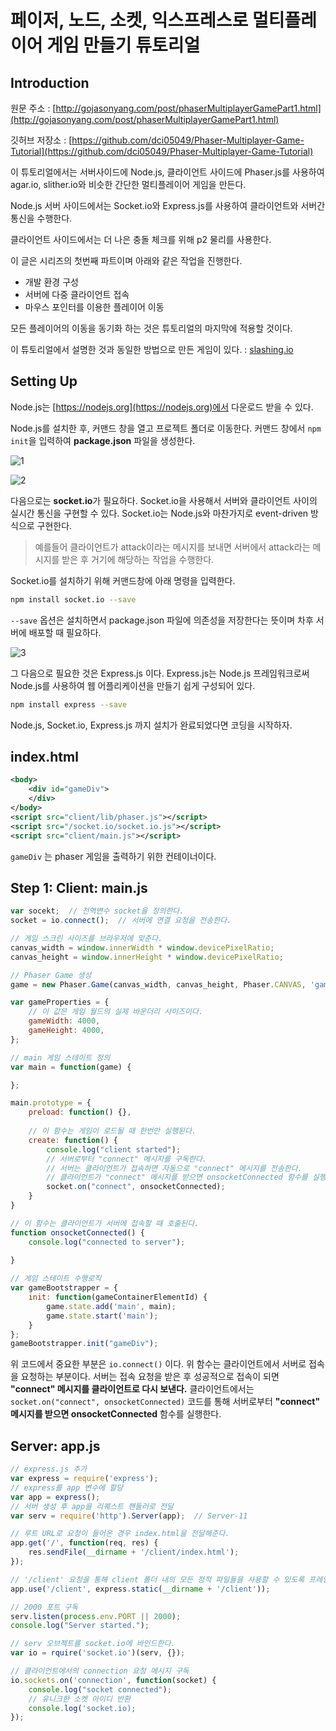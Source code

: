 # 페이저, 노드, 소켓, 익스프레스로 멀티플레이어 게임 만들기 튜토리얼

## Introduction

원문 주소 : [http://gojasonyang.com/post/phaserMultiplayerGamePart1.html](http://gojasonyang.com/post/phaserMultiplayerGamePart1.html)

깃허브 저장소 :  [https://github.com/dci05049/Phaser-Multiplayer-Game-Tutorial](https://github.com/dci05049/Phaser-Multiplayer-Game-Tutorial)

이 튜토리얼에서는 서버사이드에 Node.js, 클라이언트 사이드에 Phaser.js를 사용하여 agar.io, slither.io와 비슷한 간단한 멀티플레이어 게임을 만든다.

Node.js 서버 사이드에서는 Socket.io와 Express.js를 사용하여 클라이언트와 서버간 통신을 수행한다.

클라이언트 사이드에서는 더 나은 충돌 체크를 위해 p2 물리를 사용한다.

이 글은 시리즈의 첫번째 파트이며 아래와 같은 작업을 진행한다.

- 개발 환경 구성
- 서버에 다중 클라이언트 접속
- 마우스 포인터를 이용한 플레이어 이동

모든 플레이어의 이동을 동기화 하는 것은 튜토리얼의 마지막에 적용할 것이다.

이 튜토리얼에서 설명한 것과 동일한 방법으로 만든 게임이 있다. : [slashing.io](slashing.io)


## Setting Up

Node.js는 [https://nodejs.org](https://nodejs.org)에서 다운로드 받을 수 있다.

Node.js를 설치한 후, 커맨드 창을 열고 프로젝트 폴더로 이동한다.
커맨드 창에서 `npm init`을 입력하여 **package.json** 파일을 생성한다.

![1](http://gojasonyang.com/img/setup1.png)

![2](http://gojasonyang.com/img/setup2.png)

다음으로는 **socket.io**가 필요하다.
Socket.io을 사용해서 서버와 클라이언트 사이의 실시간 통신을 구현할 수 있다.
Socket.io는 Node.js와 마찬가지로 event-driven 방식으로 구현한다.

> 예를들어 클라이언트가 attack이라는 메시지를 보내면 서버에서 attack라는 메시지를 받은 후 거기에 해당하는 작업을 수행한다.

Socket.io를 설치하기 위해 커맨드창에 아래 명령을 입력한다.

```bash
npm install socket.io --save
```

`--save` 옵션은 설치하면서 package.json 파일에 의존성을 저장한다는 뜻이며 차후 서버에 배포할 때 필요하다.

![3](http://gojasonyang.com/img/setup3.png)

그 다음으로 필요한 것은 Express.js 이다.
Express.js는 Node.js 프레임워크로써 Node.js를 사용하여 웹 어플리케이션을 만들기 쉽게 구성되어 있다.

```bash
npm install express --save
```

Node.js, Socket.io, Express.js 까지 설치가 완료되었다면 코딩을 시작하자.


## index.html

```xml
<body>
	<div id="gameDiv">
    </div>
</body>
<script src="client/lib/phaser.js"></script>
<script src="/socket.io/socket.io.js"></script>
<script src="client/main.js"></script>
```

`gameDiv` 는 phaser 게임을 출력하기 위한 컨테이너이다.


## Step 1: Client: main.js

```js
var socekt;  // 전역변수 socket을 정의한다.
socket = io.connect();  // 서버에 연결 요청을 전송한다.

// 게임 스크린 사이즈를 브라우저에 맞춘다.
canvas_width = window.innerWidth * window.devicePixelRatio;
canvas_height = window.innerHeight * window.devicePixelRatio;

// Phaser Game 생성
game = new Phaser.Game(canvas_width, canvas_height, Phaser.CANVAS, 'gameDiv');

var gameProperties = {
	// 이 값은 게임 월드의 실제 바운더리 사이즈이다.
    gameWidth: 4000, 
    gameHeight: 4000, 
};

// main 게임 스테이트 정의
var main = function(game) {

};

main.prototype = {
	preload: function() {}, 
    
    // 이 함수는 게임이 로드될 때 한번만 실행된다.
    create: function() {
    	console.log("client started");
        // 서버로부터 "connect" 메시지를 구독한다.
        // 서버는 클라이언트가 접속하면 자동으로 "connect" 메시지를 전송한다.
        // 클라이언트가 "connect" 메시지를 받으면 onsocketConnected 함수를 실행한다.
        socket.on("connect", onsocketConnected);
    }
}

// 이 함수는 클라이언트가 서버에 접속할 때 호출된다.
function onsocketConnected() {
	console.log("connected to server");
    
}

// 게임 스테이트 수행로직
var gameBootstrapper = {
	init: function(gameContainerElementId) {
    	game.state.add('main', main);
        game.state.start('main');
    }
};
gameBootstrapper.init("gameDiv");
```

위 코드에서 중요한 부분은 `io.connect()` 이다.
위 함수는 클라이언트에서 서버로 접속을 요청하는 부분이다. 
서버는 접속 요청을 받은 후 성공적으로 접속이 되면 **"connect" 메시지를 클라이언트로 다시 보낸다.**
클라이언트에서는 `socket.on("connect", onsocketConnected)` 코드를 통해 서버로부터 **"connect" 메시지를 받으면 onsocketConnected** 함수를 실행한다.



## Server: app.js

```js
// express.js 추가
var express = require('express');
// express를 app 변수에 할당
var app = express();
// 서버 생성 후 app을 리퀘스트 핸들러로 전달
var serv = require('http').Server(app);  // Server-11

// 루트 URL로 요청이 들어온 경우 index.html을 전달해준다.
app.get('/', function(req, res) {
	res.sendFile(__dirname + '/client/index.html');
});

// '/client' 요청을 통해 client 폴더 내의 모든 정적 파일들을 사용할 수 있도록 프레임워크에 포함시킨다.
app.use('/client', express.static(__dirname + '/client'));

// 2000 포트 구독
serv.listen(process.env.PORT || 2000);
console.log("Server started.");

// serv 오브젝트를 socket.io에 바인드한다.
var io = rquire('socket.io')(serv, {});

// 클라이언트에서의 connection 요청 메시지 구독
io.sockets.on('connection', function(socket) {
	console.log("socket connected");
    // 유니크한 소켓 아이디 반환
    console.log('socket.io);
});
```